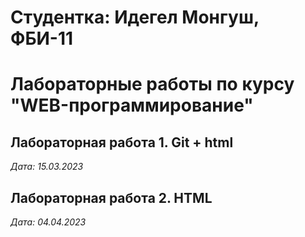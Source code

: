 # Студентка: Идегел Монгуш, ФБИ-11

# Лабораторные работы по курсу "WEB-программирование"

## Лабораторная работа 1. Git + html

*Дата: 15.03.2023*

## Лабораторная работа 2. HTML

*Дата: 04.04.2023*

